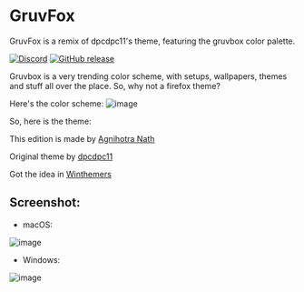 # GruvFox
GruvFox is a remix of dpcdpc11's theme, featuring the gruvbox color palette.


  [![Discord](https://discord.com/api/guilds/763847972013342740/widget.png)](https://discord.gg/82eTY8nSFH)
  [![GitHub release](https://img.shields.io/github/release/FirefoxCSSThemers/GruvFox.svg?style=flat&logo=github)](https://github.com/FirefoxCSSThemers/GruvFox/releases)


Gruvbox is a very trending color scheme, with setups, wallpapers, themes and stuff all over the place. So, why not a firefox theme?

Here's the color scheme:
![image](https://camo.githubusercontent.com/410b3ab80570bcd5b470a08d84f93caa5b4962ccd994ebceeb3d1f78364c2120/687474703a2f2f692e696d6775722e636f6d2f776136363678672e706e67)

So, here is the theme: 

This edition is made by [Agnihotra Nath](https://github.com/alfarexguy2019)

Original theme by [dpcdpc11](https://deviantart.com/dpcdpc11)

Got the idea in [Winthemers](https://discord.gg/82eTY8nSFH)

## Screenshot:

- macOS:

![image](https://user-images.githubusercontent.com/78948152/130265614-a7559ea7-70fd-44f9-a790-34c5c0e31493.png)

- Windows:

![image](https://user-images.githubusercontent.com/78948152/130311919-3d51eb9d-8ab9-488a-b010-2423e2ee122b.png)
